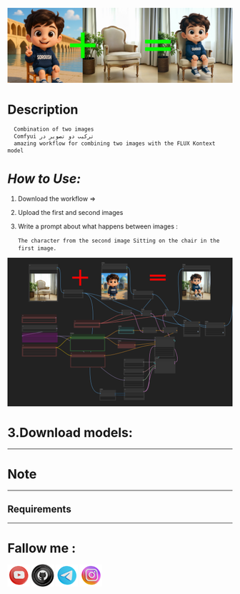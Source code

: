 
![Combined Image](https://github.com/Persianhoosh/i-.icons/blob/main/Combination-of-two-images.png)

Description
=
      Combination of two images
      Comfyui ترکیب دو تصویر در
      amazing workflow for combining two images with the FLUX Kontext model



*How to Use:*
= 
  1. Download the workflow => 
  2. Upload the first and second images
  3. Write a prompt about what happens between images :
     
     ```The character from the second image Sitting on the chair in the first image.```

![Workflow Diagram](https://github.com/Persianhoosh/i-.icons/raw/main/workflow1.png)

   
3.Download models:
   ===============================   

_________________________________


Note
   ===============================     

      
_____________________________
## Requirements

_____________________________


Fallow me :
   ==============================
   [<img src="https://raw.githubusercontent.com/Persianhoosh/i-.icons/main/youtube.png" width="50">](https://youtube.com/persianhoosh)
   [<img src="https://raw.githubusercontent.com/Persianhoosh/i-.icons/main/github.png" width="50">](https://github.com/persianhoosh)
   [<img src="https://raw.githubusercontent.com/Persianhoosh/i-.icons/main/telegram.png" width="50">](https://t.me/Aihoma)
   [<img src="https://raw.githubusercontent.com/Persianhoosh/i-.icons/main/instagram.png" width="50">](https://)
